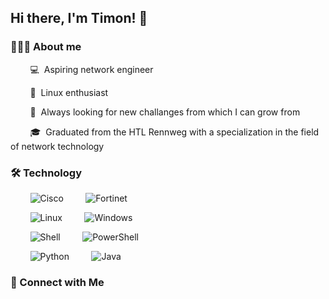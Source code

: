 ## Hi there, I'm Timon! 👋

### 👨🏻‍💻 About me

&nbsp;&nbsp;&nbsp;&nbsp;&nbsp;&nbsp;&nbsp;&nbsp;💻&nbsp;&nbsp;Aspiring network engineer

&nbsp;&nbsp;&nbsp;&nbsp;&nbsp;&nbsp;&nbsp;&nbsp;🐧&nbsp;&nbsp;Linux enthusiast

&nbsp;&nbsp;&nbsp;&nbsp;&nbsp;&nbsp;&nbsp;&nbsp;🌱&nbsp;&nbsp;Always looking for new challanges from which I can grow from

&nbsp;&nbsp;&nbsp;&nbsp;&nbsp;&nbsp;&nbsp;&nbsp;🎓&nbsp;&nbsp;Graduated from the HTL Rennweg with a specialization in the field of network technology



### 🛠 Technology

<p>
&nbsp;&nbsp;&nbsp;&nbsp;&nbsp;&nbsp;&nbsp;&nbsp;<img alt="Cisco" src="https://img.shields.io/badge/Cisco-121011?style=for-the-badge&logo=cisco&logoColor=1BA0D7" />
&nbsp;&nbsp;&nbsp;&nbsp;&nbsp;&nbsp;&nbsp;&nbsp;<img alt="Fortinet" src="https://img.shields.io/badge/Fortinet-121011?style=for-the-badge&logo=fortinet&logoColor=EE3124" />

&nbsp;&nbsp;&nbsp;&nbsp;&nbsp;&nbsp;&nbsp;&nbsp;<img alt="Linux" src="https://img.shields.io/badge/Linux-121011?style=for-the-badge&logo=linux&logoColor=FCC624" />
&nbsp;&nbsp;&nbsp;&nbsp;&nbsp;&nbsp;&nbsp;&nbsp;<img alt="Windows" src="https://img.shields.io/badge/Windows-121011?style=for-the-badge&logo=windows&logoColor=0078D6" />

&nbsp;&nbsp;&nbsp;&nbsp;&nbsp;&nbsp;&nbsp;&nbsp;<img alt="Shell" src="https://img.shields.io/badge/Shell-121011?style=for-the-badge&logo=gnu-bash&logoColor=4EAA25" />
&nbsp;&nbsp;&nbsp;&nbsp;&nbsp;&nbsp;&nbsp;&nbsp;<img alt="PowerShell" src="https://img.shields.io/badge/PowerShell-121011?style=for-the-badge&logo=powershell&logoColor=5391FE" />

&nbsp;&nbsp;&nbsp;&nbsp;&nbsp;&nbsp;&nbsp;&nbsp;<img alt="Python" src="https://img.shields.io/badge/Python-121011?style=for-the-badge&logo=python&logoColor=3776AB" />
&nbsp;&nbsp;&nbsp;&nbsp;&nbsp;&nbsp;&nbsp;&nbsp;<img alt="Java" src="https://img.shields.io/badge/Java-121011?style=for-the-badge&logo=oracle&logoColor=F80000" />
</p>



### 🤝 Connect with Me
